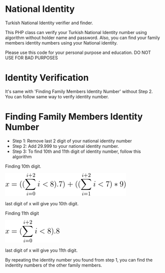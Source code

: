 # National Identity
Turkish National Identity verifier and finder.

This PHP class can verify your Turkish National Identity number using algorithm without holder name and password. Also, you can find your family members identity numbers using your National identity.

Please use this code for your personal purpose and education. DO NOT USE FOR BAD PURPOSES

# Identity Verification
It's same with 'Finding Family Members Identity Number' without Step 2. You can follow same way to verify identity number.

# Finding Family Members Identity Number

* Step 1: Remove last 2 digit of your national identity number
* Step 2: Add 29.999 to your national identity number.
* Step 3: To find 10th and 11th digit of identity number, follow this algorithm

Finding 10th digit.

![10th](https://raw.githubusercontent.com/alimsahy/NationalIdentity/master/algo.png)


last digit of x will give you 10th digit.



Finding 11th digit

![11th](https://raw.githubusercontent.com/alimsahy/NationalIdentity/master/algo11.png)


last digit of x will give you 11th digit.



By repeating the identity number you found from step 1, you can find the indentity numbers of the other family members.
